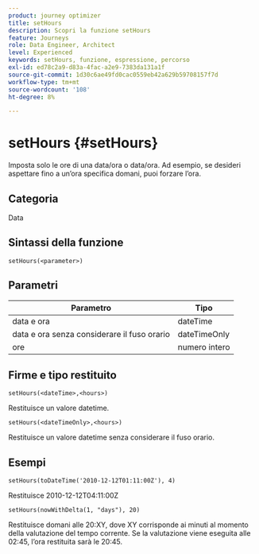 ```yaml
---
product: journey optimizer
title: setHours
description: Scopri la funzione setHours
feature: Journeys
role: Data Engineer, Architect
level: Experienced
keywords: setHours, funzione, espressione, percorso
exl-id: ed78c2a9-d83a-4fac-a2e9-7383da131a1f
source-git-commit: 1d30c6ae49fd0cac0559eb42a629b59708157f7d
workflow-type: tm+mt
source-wordcount: '108'
ht-degree: 8%

---
```


# setHours {#setHours}

Imposta solo le ore di una data/ora o data/ora. Ad esempio, se desideri aspettare fino a un’ora specifica domani, puoi forzare l’ora.

## Categoria

Data

## Sintassi della funzione

`setHours(<parameter>)`

## Parametri

| Parametro | Tipo |
|--- |--- |
| data e ora | dateTime |
| data e ora senza considerare il fuso orario | dateTimeOnly |
| ore | numero intero |

## Firme e tipo restituito

`setHours(<dateTime>,<hours>)`

Restituisce un valore datetime.

`setHours(<dateTimeOnly>,<hours>)`

Restituisce un valore datetime senza considerare il fuso orario.

## Esempi

`setHours(toDateTime('2010-12-12T01:11:00Z'), 4)`

Restituisce 2010-12-12T04:11:00Z

`setHours(nowWithDelta(1, "days"), 20)`

Restituisce domani alle 20:XY, dove XY corrisponde ai minuti al momento della valutazione del tempo corrente. Se la valutazione viene eseguita alle 02:45, l’ora restituita sarà le 20:45.
